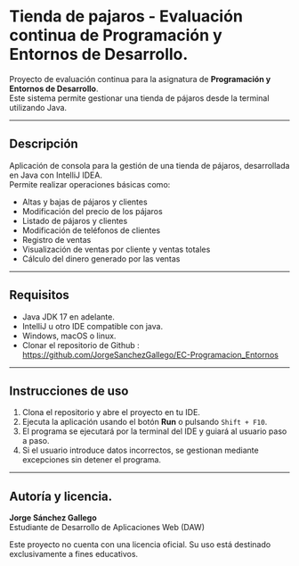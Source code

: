 # Tienda de pajaros - Evaluación continua de Programación y Entornos de Desarrollo.
Proyecto de evaluación continua para la asignatura de **Programación y Entornos de Desarrollo**.  
Este sistema permite gestionar una tienda de pájaros desde la terminal utilizando Java.

---

## Descripción
Aplicación de consola para la gestión de una tienda de pájaros, desarrollada en Java con IntelliJ IDEA.  
Permite realizar operaciones básicas como:
- Altas y bajas de pájaros y clientes
- Modificación del precio de los pájaros
- Listado de pájaros y clientes
- Modificación de teléfonos de clientes
- Registro de ventas
- Visualización de ventas por cliente y ventas totales
- Cálculo del dinero generado por las ventas

---

## Requisitos
- Java JDK 17 en adelante.
- IntelliJ u otro IDE compatible con java.
- Windows, macOS o linux.
- Clonar el repositorio de Github : https://github.com/JorgeSanchezGallego/EC-Programacion_Entornos

---

## Instrucciones de uso
1. Clona el repositorio y abre el proyecto en tu IDE.
2. Ejecuta la aplicación usando el botón **Run** o pulsando `Shift + F10`.
3. El programa se ejecutará por la terminal del IDE y guiará al usuario paso a paso.
4. Si el usuario introduce datos incorrectos, se gestionan mediante excepciones sin detener el programa.


---

## Autoría y licencia.
**Jorge Sánchez Gallego**  
Estudiante de Desarrollo de Aplicaciones Web (DAW)

Este proyecto no cuenta con una licencia oficial. Su uso está destinado exclusivamente a fines educativos.